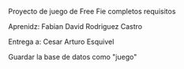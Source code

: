 
Proyecto de juego de Free Fie completos requisitos

Aprenidz: Fabian David Rodriguez Castro

Entrega a: Cesar Arturo Esquivel

Guardar la base de datos como "juego"